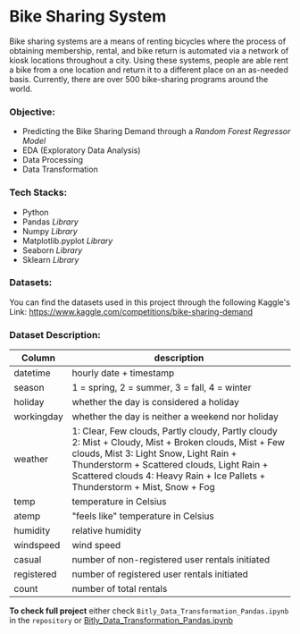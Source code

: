 # Bike Sharing System
Bike sharing systems are a means of renting bicycles where the process of obtaining membership, rental, and bike return is automated via a network of kiosk locations throughout a city. Using these systems, people are able rent a bike from a one location and return it to a different place on an as-needed basis. Currently, there are over 500 bike-sharing programs around the world.


### Objective:
- Predicting the Bike Sharing Demand through a *Random Forest Regressor Model*
- EDA (Exploratory Data Analysis)
- Data Processing
- Data Transformation

### Tech Stacks:
- Python
- Pandas *Library*
- Numpy *Library*
- Matplotlib.pyplot *Library*
- Seaborn *Library*
- Sklearn *Library*

### Datasets:
You can find the datasets used in this project through the following Kaggle's Link:
https://www.kaggle.com/competitions/bike-sharing-demand

### Dataset Description:


|Column| description |
|---|-----------|
| datetime |hourly date + timestamp  |
| season | 1 = spring, 2 = summer, 3 = fall, 4 = winter  |
| holiday | whether the day is considered a holiday |
| workingday | whether the day is neither a weekend nor holiday |
| weather | 1: Clear, Few clouds, Partly cloudy, Partly cloudy 2: Mist + Cloudy, Mist + Broken clouds, Mist + Few clouds, Mist 3: Light Snow, Light Rain + Thunderstorm + Scattered clouds, Light Rain + Scattered clouds 4: Heavy Rain + Ice Pallets + Thunderstorm + Mist, Snow + Fog  |
| temp |  temperature in Celsius |
| atemp | "feels like" temperature in Celsius |
| humidity |  relative humidity |
| windspeed |  wind speed |
| casual |  number of non-registered user rentals initiated |
| registered |  number of registered user rentals initiated |
| count |  number of total rentals |


**To check full project** either check `Bitly_Data_Transformation_Pandas.ipynb` in the `repository` or [Bitly_Data_Transformation_Pandas.ipynb](https://github.com/mustafaa7med/Bitly-User-Activity-Data-Transformation-Pandas/blob/main/Bitly_Data_Transformation_Pandas.ipynb)

